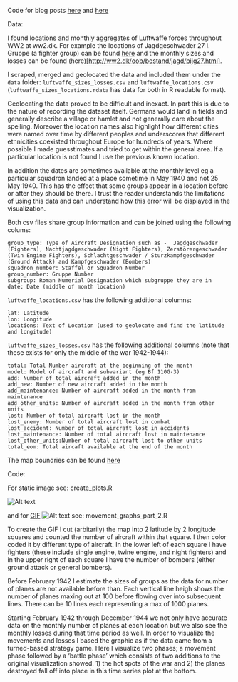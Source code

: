 Code for blog posts [here](https://scweiss.blogspot.com/2022/02/a-high-altitude-overview-of-european.html) and [here](https://scweiss.blogspot.com/2022/07/blog-post.html)

Data:

I found locations and monthly aggregates of Luftwaffe forces throughout WW2 at ww2.dk. For example the locations of Jagdgeschwader 27 I. Gruppe (a fighter group) can be found [here](http://ww2.dk/air/jagd/jg27.htm) and the monthly sizes and losses can be found (here)[http://ww2.dk/oob/bestand/jagd/bijg27.html]. 

I scraped, merged and geolocated the data and included them under the `data` folder: `luftwaffe_sizes_losses.csv` and `luftwaffe_locations.csv` (`luftwaffe_sizes_locations.rdata` has data for both in R readable format).  

Geolocating the data proved to be difficult and inexact. In part this is due to the nature of recording the dataset itself. Germans would land in fields and generally describe a village or hamlet and not generally care about the spelling. Moreover the location names also highlight how different cities were named over time by different peoples and underscores that different ethnicities coexisted throughout Europe for hundreds of years. Where possible I made guesstimates and tried to get within the general area. If a particular location is not found I use the previous known location.

In addition the dates are sometimes available at the monthly level eg a particular squadron landed at a place sometime in May 1940 and not 25 May 1940. This has the effect that some groups appear in a location before or after they should be there. I trust the reader understands the limitations of using this data and can understand how this error will be displayed in the visualization. 

Both csv files share group information and can be joined using the following colums:

    group_type: Type of Aircraft Designation such as -  Jagdgeschwader (Fighters), Nachtjagdgeschwader (Night Fighters), Zerstörergeschwader (Twin Engine Fighters), Schlachtgeschwader / Sturzkampfgeschwader (Ground Attack) and Kampfgeschwader (Bombers)
    squadron_number: Staffel or Squadron Number 
    group_number: Gruppe Number
    subgroup: Roman Numerial Designation which subgruppe they are in
    date: Date (middle of month location)

`luftwaffe_locations.csv` has the following additional columns:

    lat: Latitude
    lon: Longitude
    locations: Text of Location (used to geolocate and find the latitude and longitude) 

`luftwaffe_sizes_losses.csv` has the following additional columns (note that these exists for only the middle of the war 1942-1944):

    total: Total Number aircraft at the beginning of the month
    model: Model of aircraft and subvariant (eg Bf 110G-3) 
    add: Number of total aircraft added in the month
    add_new: Number of new aircraft added in the month
    add_maintenance: Number of aircraft added in the month from maintenance 
    add_other_units: Number of aircraft added in the month from other units
    lost: Number of total aircraft lost in the month
    lost_enemy: Number of total aircraft lost in combat
    lost_accident: Number of total aircraft lost in accidents
    lost_maintenance: Number of total aircraft lost in maintenance
    lost_other_units:Number of total aircraft lost to other units
    total_eom: Total aircaft available at the end of the month

The map boundries can be found [here](https://web.archive.org/web/20210304022330/https://web.stanford.edu/group/spatialhistory/cgi-bin/site/pub.php?id=51) 

Code:

For static image see: create_plots.R

![Alt text](https://github.com/samcarlos/luftwaffe_locations/blob/main/plots/main_plot.png "Optional title")

and for [GIF](https://www.youtube.com/watch?v=wnMIx-DsD6g&t=179s) ![Alt text](https://github.com/samcarlos/luftwaffe_locations/blob/main/plots/gif_plots_w_losses/1944-05-15_1944-08-15_normandy_bagration.gif "Normandy Landings") see: movement_graphs_part_2.R


To create the GIF I cut (arbitarily) the map into 2 latitude by 2 longitude squares and counted the number of aircraft within that square. I then color coded it by different type of aircraft. In the lower left of each square I have fighters (these include single engine, twine engine, and night fighters) and in the upper right of each square I have the number of bombers (either ground attack or general bombers). 

Before February 1942 I estimate the sizes of groups as the data for number of planes are not available before than. Each vertical line heigh shows the number of planes maxing out at 100 before flowing over into subsequent lines. There can be 10 lines each representing a max of 1000 planes.

Starting February 1942 through December 1944 we not only have accurate data on the monthly number of planes at each location but we also see the monthly losses during that time period as well. In order to visualize the movements and losses I based the graphic as if the data came from a turned-based strategy game. Here I visualize two phases; a movement phase followed by a ‘battle phase’ which consists of two additions to the original visualization showed. 1) the hot spots of the war and 2) the planes destroyed fall off into place in this time series plot at the bottom.



